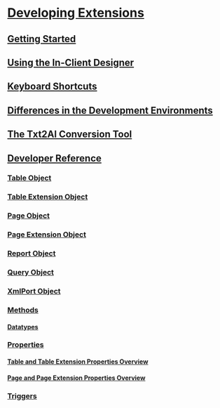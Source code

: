 # [Developing Extensions](devenv-dev-overview.md)
## [Getting Started](devenv-get-started.md)
## [Using the In-Client Designer](devenv-inclient-designer.md)
## [Keyboard Shortcuts](devenv-keyboard-shortcuts.md)
## [Differences in the Development Environments](devenv-differences.md)
## [The Txt2Al Conversion Tool](devenv-txt2al-tool.md)
## [Developer Reference](devenv-reference-overview.md)
### [Table Object](devenv-table-object.md)
### [Table Extension Object](devenv-table-ext-object.md)
### [Page Object](devenv-page-object.md)
### [Page Extension Object](devenv-page-ext-object.md)
### [Report Object](devenv-report-object.md)
### [Query Object](devenv-query-object.md)
### [XmlPort Object](devenv-xmlport-object.md)
### [Methods](methods/devenv-al-methods.md)
#### [Datatypes](datatypes/devenv-al-data-types.md) 
### [Properties](devenv-properties.md)
#### [Table and Table Extension Properties Overview](devenv-table-properties.md)
#### [Page and Page Extension Properties Overview](devenv-page-property-overview.md)
### [Triggers](triggers/devenv-triggers.md)